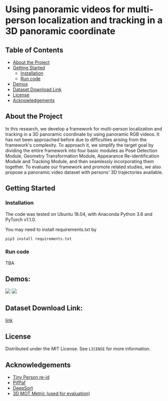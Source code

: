 # Using panoramic videos for multi-person localization and tracking in a 3D panoramic coordinate

<!-- TABLE OF CONTENTS -->
## Table of Contents

* [About the Project](#about-the-project)
* [Getting Started](#getting-started)
  * [Installation](#installation)
  * [Run code](#run-code)
* [Demos](#demos)
* [Dataset Download Link](#dataset-download-link)
* [License](#license)
* [Acknowledgements](#acknowledgements)

## About the Project
In this research, we develop a framework for multi-person localization and tracking in a 3D panoramic coordinate by using panoramic RGB videos. It has not been approached before due to difficulties arising from the framework's complexity. To approach it, we simplify the target goal by dividing the entire framework into four basic modules as Pose Detection Module, Geometry Transformation Module, Appearance Re-identification Module and Tracking Module, and then seamlessly incorporating them together. To evaluate our framework and promote related studies, we also propose a panoramic video dataset with persons' 3D trajectories available.

## Getting Started
### Installation
The code was tested on Ubuntu 18.04, with Anaconda Python 3.6 and PyTorch v1.1.0.

You may need to install requirements.txt by
```sh
pip3 install requirements.txt
```
### Run code
  TBA

## Demos:
![](tracking_1.gif)
![](tracking_2.gif)

## Dataset Download Link:
  [link]()
 
<!-- LICENSE -->
## License
Distributed under the MIT License. See `LICENSE` for more information.

<!-- ACKNOWLEDGEMENTS -->
## Acknowledgements
* [Tiny Person re-id](https://github.com/lulujianjie/person-reid-tiny-baseline)
* [PifPaf](https://github.com/vita-epfl/openpifpaf)
* [DeepSort](https://github.com/vita-epfl/openpifpaf)
* [3D MOT Metric (used for evaluation)](https://github.com/shijieS/mot-metric)
